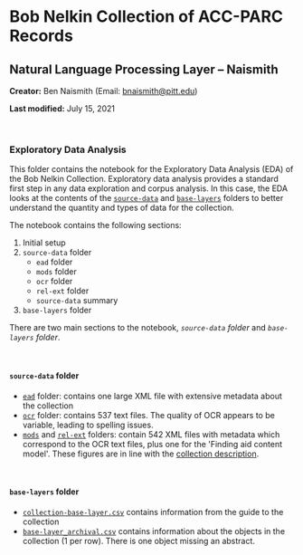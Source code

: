 # Bob Nelkin Collection of ACC-PARC Records

## Natural Language Processing Layer – Naismith

**Creator:** Ben Naismith (Email: [bnaismith@pitt.edu](mailto:bnaismith@pitt.edu))

**Last modified:** July 15, 2021

<br>

### Exploratory Data Analysis

This folder contains the notebook for the Exploratory Data Analysis (EDA) of the Bob Nelkin Collection. Exploratory data analysis provides a standard first step in any data exploration and corpus analysis. In this case, the EDA looks at the contents of the [`source-data`](https://github.com/CaDatPitt/data-layers/tree/bnaismith/source-data/bob-nelkin-collection/) and [`base-layers`](https://github.com/CaDatPitt/data-layers/tree/bnaismith/base-layers/bob-nelkin-collection) folders to better understand the quantity and types of data for the collection.

The notebook contains the following sections:

1. Initial setup
2. `source-data` folder
    - `ead` folder
    - `mods` folder
    - `ocr` folder
    - `rel-ext` folder
    - `source-data` summary
3. `base-layers` folder

There are two main sections to the notebook, _`source-data` folder_ and _`base-layers` folder_.  

<br>

#### `source-data` folder

- [`ead`](https://github.com/CaDatPitt/data-layers/tree/master/source-data/bob-nelkin-collection/ead/) folder: contains one large XML file with extensive metadata about the collection
- [`ocr`](https://github.com/CaDatPitt/data-layers/tree/master/source-data/bob-nelkin-collection/ocr/) folder: contains 537 text files. The quality of OCR appears to be variable, leading to spelling issues.
- [`mods`](https://github.com/CaDatPitt/data-layers/tree/master/source-data/bob-nelkin-collection/mods/) and [`rel-ext`](https://github.com/CaDatPitt/data-layers/tree/master/source-data/bob-nelkin-collection/rels-ext/) folders: contain 542 XML files with metadata which correspond to the OCR text files, plus one for the 'Finding aid content model'. These figures are in line with the [collection description](https://historicpittsburgh.org/collection/nelkin-acc-parc-records).

<br>

#### `base-layers` folder
- [`collection-base-layer.csv`](https://github.com/CaDatPitt/data-layers/blob/master/base-layers/bob-nelkin-collection/bob-nelkin-collection_collection-base-layer.csv) contains information from the guide to the collection
- [`base-layer_archival.csv`](https://github.com/CaDatPitt/data-layers/blob/master/base-layers/bob-nelkin-collection/bob-nelkin-collection_item-base-layer_archival.csv) contains information about the objects in the collection (1 per row). There is one object missing an abstract.
